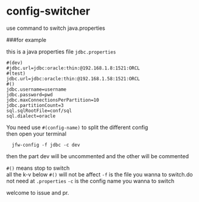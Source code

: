 # config-switcher
use command to switch java.properties

###for example  

this is a java properties file  `jdbc.properties`

```
#(dev)
#jdbc.url=jdbc:oracle:thin:@192.168.1.8:1521:ORCL
#(test)
jdbc.url=jdbc:oracle:thin:@192.168.1.58:1521:ORCL
#()
jdbc.username=username
jdbc.password=pwd
jdbc.maxConnectionsPerPartition=10
jdbc.partitionCount=3
sql.sqlRootFile=conf/sql
sql.dialect=oracle
```
You need use `#(config-name)` to split the different config  
then open your terminal
```
  jfw-config -f jdbc -c dev
```
then the part dev will be uncommented and the other will be commented

`#()` means stop to switch  
all the k-v below `#()` will not be affect
`-f` is the file you wanna to switch.do not need at `.properties`
`-c` is the config name you wanna to switch

welcome to issue and pr.
